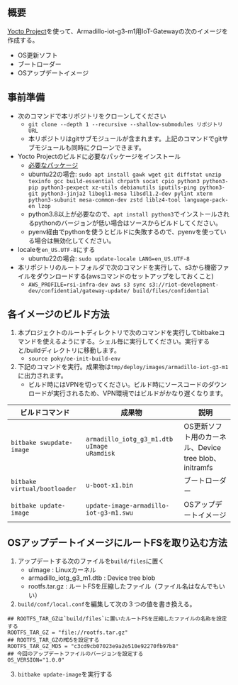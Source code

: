 ## 概要

[Yocto Project](https://www.yoctoproject.org/)を使って、Armadillo-iot-g3-m1用IoT-Gatewayの次のイメージを作成する。

* OS更新ソフト
* ブートローダー
* OSアップデートイメージ

## 事前準備

* 次のコマンドで本リポジトリをクローンしてください
  * `git clone --depth 1 --recursive --shallow-submodules リポジトリURL`
  * 本リポジトリはgitサブモジュールが含まれます。上記のコマンドでgitサブモジュールも同時にクローンできます。
* Yocto Projectのビルドに必要なパッケージをインストール
  * [必要なパッケージ](https://docs.yoctoproject.org/ref-manual/system-requirements.html#required-packages-for-the-build-host)
  * ubuntu22の場合: `sudo apt install gawk wget git diffstat unzip texinfo gcc build-essential chrpath socat cpio python3 python3-pip python3-pexpect xz-utils debianutils iputils-ping python3-git python3-jinja2 libegl1-mesa libsdl1.2-dev pylint xterm python3-subunit mesa-common-dev zstd liblz4-tool language-pack-en lzop`
  * python3.8以上が必要なので、`apt install python3`でインストールされるpythonのバージョンが低い場合はソースからビルドしてください。
  * pyenv経由でpythonを使うとビルドに失敗するので、pyenvを使っている場合は無効化してください。
* localeを`en_US.UTF-8`にする
  * ubuntu22の場合: `sudo update-locale LANG=en_US.UTF-8`
* 本リポジトリのルートフォルダで次のコマンドを実行して、s3から機密ファイルをダウンロードする(awsコマンドのセットアップをしておくこと)
  * `AWS_PROFILE=rsi-infra-dev aws s3 sync s3://riot-development-dev/confidential/gateway-update/ build/files/confidential`

## 各イメージのビルド方法

1. 本プロジェクトのルートディレクトリで次のコマンドを実行してbitbakeコマンドを使えるようにする。シェル毎に実行してください。実行すると/buildディレクトリに移動します。
    * `source poky/oe-init-build-env`
2. 下記のコマンドを実行。成果物は`tmp/deploy/images/armadillo-iot-g3-m1`に出力されます。
    * ビルド時にはVPNを切ってください。ビルド時にソースコードのダウンロードが実行されるため、VPN環境ではビルドがかなり遅くなります。

| ビルドコマンド |  成果物  | 説明 |
| ---- | ---- | ---- |
| `bitbake swupdate-image` | `armadillo_iotg_g3_m1.dtb` <br> `uImage` <br> `uRamdisk` | OS更新ソフト用のカーネル、Device tree blob、initramfs |
| `bitbake virtual/bootloader` | `u-boot-x1.bin` | ブートローダー |
| `bitbake update-image` | `update-image-armadillo-iot-g3-m1.swu` | OSアップデートイメージ |

## OSアップデートイメージにルートFSを取り込む方法

1. アップデートする次のファイルを`build/files`に置く
    * uImage : Linuxカーネル
    * armadillo_iotg_g3_m1.dtb : Device tree blob
    * rootfs.tar.gz : ルートFSを圧縮したファイル（ファイル名はなんでもいい）
2. `build/conf/local.conf`を編集して次の３つの値を書き換える。

```
## ROOTFS_TAR_GZは`build/files`に置いたルートFSを圧縮したファイルの名称を設定する
ROOTFS_TAR_GZ = "file://rootfs.tar.gz"
## ROOTFS_TAR_GZのMD5を設定する
ROOTFS_TAR_GZ_MD5 = "c3cd9cb07023e9a2e510e92270fb97b8"
## 今回のアップデートファイルのバージョンを設定する
OS_VERSION="1.0.0"
```
3. `bitbake update-image`を実行する
